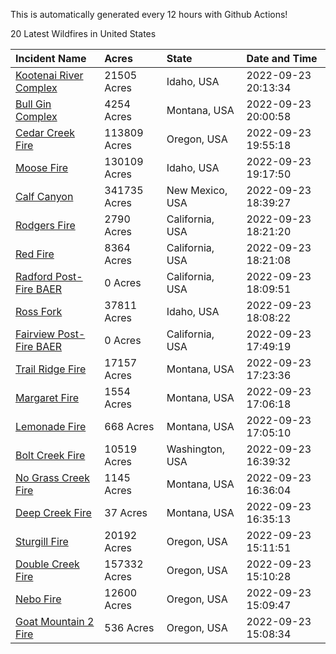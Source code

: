 This is automatically generated every 12 hours with Github Actions!

20 Latest Wildfires in United States

 | Incident Name | Acres | State | Date and Time |
|:---|:---|:---|:---|
| [Kootenai River Complex ](https://inciweb.nwcg.gov/incident/8378/) | 21505 Acres | Idaho, USA | 2022-09-23 20:13:34 |
| [Bull Gin Complex](https://inciweb.nwcg.gov/incident/8381/) | 4254 Acres | Montana, USA | 2022-09-23 20:00:58 |
| [Cedar Creek Fire](https://inciweb.nwcg.gov/incident/8307/) | 113809 Acres | Oregon, USA | 2022-09-23 19:55:18 |
| [Moose Fire](https://inciweb.nwcg.gov/incident/8249/) | 130109 Acres | Idaho, USA | 2022-09-23 19:17:50 |
| [Calf Canyon](https://inciweb.nwcg.gov/incident/8069/) | 341735 Acres | New Mexico, USA | 2022-09-23 18:39:27 |
| [Rodgers Fire](https://inciweb.nwcg.gov/incident/8333/) | 2790 Acres | California, USA | 2022-09-23 18:21:20 |
| [Red Fire](https://inciweb.nwcg.gov/incident/8332/) | 8364 Acres | California, USA | 2022-09-23 18:21:08 |
| [Radford Post-Fire BAER](https://inciweb.nwcg.gov/incident/8425/) | 0 Acres | California, USA | 2022-09-23 18:09:51 |
| [Ross Fork](https://inciweb.nwcg.gov/incident/8375/) | 37811 Acres | Idaho, USA | 2022-09-23 18:08:22 |
| [Fairview Post-Fire BAER](https://inciweb.nwcg.gov/incident/8426/) | 0 Acres | California, USA | 2022-09-23 17:49:19 |
| [Trail Ridge Fire](https://inciweb.nwcg.gov/incident/8365/) | 17157 Acres | Montana, USA | 2022-09-23 17:23:36 |
| [Margaret Fire](https://inciweb.nwcg.gov/incident/8393/) | 1554 Acres | Montana, USA | 2022-09-23 17:06:18 |
| [Lemonade Fire](https://inciweb.nwcg.gov/incident/8379/) | 668 Acres | Montana, USA | 2022-09-23 17:05:10 |
| [Bolt Creek Fire](https://inciweb.nwcg.gov/incident/8417/) | 10519 Acres | Washington, USA | 2022-09-23 16:39:32 |
| [No Grass Creek Fire](https://inciweb.nwcg.gov/incident/8421/) | 1145 Acres | Montana, USA | 2022-09-23 16:36:04 |
| [Deep Creek Fire](https://inciweb.nwcg.gov/incident/8371/) | 37 Acres | Montana, USA | 2022-09-23 16:35:13 |
| [Sturgill Fire](https://inciweb.nwcg.gov/incident/8364/) | 20192 Acres | Oregon, USA | 2022-09-23 15:11:51 |
| [Double Creek Fire](https://inciweb.nwcg.gov/incident/8366/) | 157332 Acres | Oregon, USA | 2022-09-23 15:10:28 |
| [Nebo Fire](https://inciweb.nwcg.gov/incident/8363/) | 12600 Acres | Oregon, USA | 2022-09-23 15:09:47 |
| [Goat Mountain 2 Fire](https://inciweb.nwcg.gov/incident/8380/) | 536 Acres | Oregon, USA | 2022-09-23 15:08:34 |
